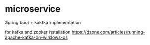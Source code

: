 # microservice
Spring boot + kakfka Implementation

for kafka and zooker installation 
https://dzone.com/articles/running-apache-kafka-on-windows-os